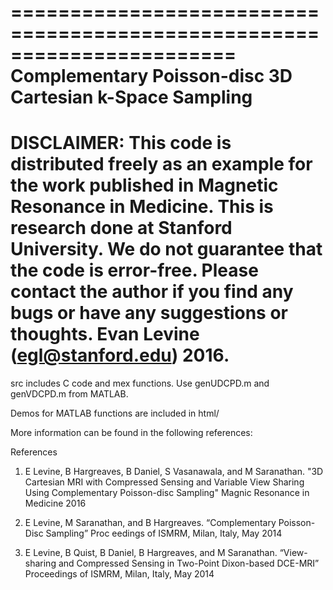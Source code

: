 =======================================================================
Complementary Poisson-disc 3D Cartesian k-Space Sampling
=======================================================================
DISCLAIMER: This code is distributed freely as an example for the work
published in Magnetic Resonance in Medicine. This is research done at
Stanford University. We do not guarantee that the code is error-free. 
Please contact the author if you find any bugs or have any suggestions
or thoughts.
Evan Levine (egl@stanford.edu) 2016.
=======================================================================

src includes C code and mex functions. Use genUDCPD.m and genVDCPD.m from MATLAB.

Demos for MATLAB functions are included in html/

More information can be found in the following references:

References
1) E Levine, B Hargreaves, B Daniel, S Vasanawala, and M Saranathan. "3D Cartesian MRI with Compressed Sensing and Variable View Sharing Using Complementary Poisson-disc Sampling"  Magnic Resonance in Medicine 2016

2) E Levine, M Saranathan, and B Hargreaves. “Complementary Poisson-Disc Sampling” Proc
eedings of ISMRM, Milan, Italy, May 2014

3) E Levine, B Quist, B Daniel, B Hargreaves, and M Saranathan. “View-sharing and Compressed Sensing in Two-Point Dixon-based DCE-MRI” Proceedings of ISMRM, Milan, Italy, May 2014
